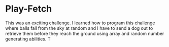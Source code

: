 # Play-Fetch
This was an exciting challenge. I learned how to program this challenge where balls fall from the sky at random and I have to send a dog out to retrieve them before they reach the ground using array and random number generating abilities. T
